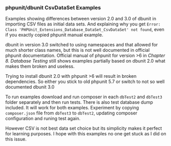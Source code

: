 ### phpunit/dbunit CsvDataSet Examples

Examples showing differences between version 2.0 and 3.0 of dbunit in importing CSV files as initial data sets. And explaining why you get `Error: Class 'PHPUnit_Extensions_Database_DataSet_CsvDataSet' not found`, even if you exactly copied phpunit manual example.

dbunit in version 3.0 switched to using namespaces and that allowed for much shorter class names, but this is not well documented in official phpunit documentation. Official manual of phpunit for version >6 in *Chapter 8. Database Testing* still shows examples partially based on dbunit 2.0 what makes them broken and useless.

Trying to install dbunit 2.0 with phpunit >6 will result in broken dependencies. So either you stick to old phpunit 5.7 or switch to not so well documented dbunit 3.0

To run examples download and run composer in each `dbTest2` and `dbTest3` folder separately and then run tests. There is also test database dump included. It will work for both examples. Experiment by copying `composer.json` file from `dbTest3` to `dbTest2`, updating composer configuration and runing test again.

However CSV is not best data set choice but its simplicity makes it perfect for learning purposes. I hope with this examples no one get stuck as I did on this issue.
